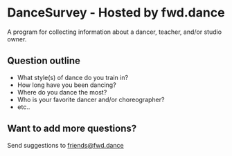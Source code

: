 # DanceSurvey - Hosted by fwd.dance

A program for collecting information about a dancer, teacher, and/or studio owner.

## Question outline

* What style(s) of dance do you train in?
* How long have you been dancing?
* Where do you dance the most?
* Who is your favorite dancer and/or choreographer?
* etc..

## Want to add more questions?

Send suggestions to [friends@fwd.dance](mailto:friends@fwd.dance?subject=DanceSurvey%20Suggestion%20Request)
